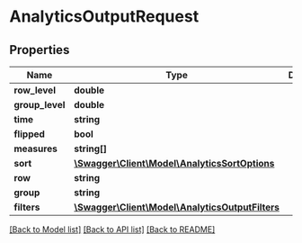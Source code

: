 # AnalyticsOutputRequest

## Properties
Name | Type | Description | Notes
------------ | ------------- | ------------- | -------------
**row_level** | **double** |  | 
**group_level** | **double** |  | 
**time** | **string** |  | 
**flipped** | **bool** |  | 
**measures** | **string[]** |  | 
**sort** | [**\Swagger\Client\Model\AnalyticsSortOptions**](AnalyticsSortOptions.md) |  | 
**row** | **string** |  | [optional] 
**group** | **string** |  | [optional] 
**filters** | [**\Swagger\Client\Model\AnalyticsOutputFilters**](AnalyticsOutputFilters.md) |  | [optional] 

[[Back to Model list]](../README.md#documentation-for-models) [[Back to API list]](../README.md#documentation-for-api-endpoints) [[Back to README]](../README.md)


